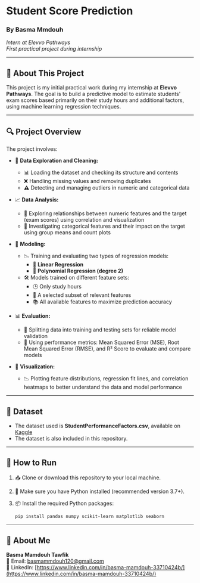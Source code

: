 # Student Score Prediction

### By Basma Mmdouh  
*Intern at Elevvo Pathways*  
*First practical project during internship*

---

## 🚀 About This Project

This project is my initial practical work during my internship at **Elevvo Pathways**. The goal is to build a predictive model to estimate students' exam scores based primarily on their study hours and additional factors, using machine learning regression techniques.

---

## 🔍 Project Overview

The project involves:

- 🧹 **Data Exploration and Cleaning:**  
  - 📊 Loading the dataset and checking its structure and contents  
  - ❌ Handling missing values and removing duplicates  
  - ⚠️ Detecting and managing outliers in numeric and categorical data  

- 📈 **Data Analysis:**  
  - 🔗 Exploring relationships between numeric features and the target (exam scores) using correlation and visualization  
  - 🧩 Investigating categorical features and their impact on the target using group means and count plots  

- 🤖 **Modeling:**  
  - 📉 Training and evaluating two types of regression models:  
    - 🔹 **Linear Regression**  
    - 🔸 **Polynomial Regression (degree 2)**  
  - 🛠 Models trained on different feature sets:  
    - 🕒 Only study hours  
    - 🎯 A selected subset of relevant features  
    - 📚 All available features to maximize prediction accuracy  

- 📊 **Evaluation:**  
  - 🧪 Splitting data into training and testing sets for reliable model validation  
  - 📏 Using performance metrics: Mean Squared Error (MSE), Root Mean Squared Error (RMSE), and R² Score to evaluate and compare models  

- 🎨 **Visualization:**  
  - 📉 Plotting feature distributions, regression fit lines, and correlation heatmaps to better understand the data and model performance  

---

## 📂 Dataset

- The dataset used is **StudentPerformanceFactors.csv**, available on [Kaggle](https://www.kaggle.com/datasets/lainguyn123/student-performance-factors)  
- The dataset is also included in this repository.

---

## 🏃 How to Run

1. 📥 Clone or download this repository to your local machine.  
2. 🐍 Make sure you have Python installed (recommended version 3.7+).  
3. 📦 Install the required Python packages:

   ```bash
   pip install pandas numpy scikit-learn matplotlib seaborn

---

## 🙋 About Me

**Basma Mamdouh Tawfik**  
📧 Email: basmammdouh120@gmail.com  
🔗 LinkedIn: [https://www.linkedin.com/in/basma-mamdouh-33710424b/](https://www.linkedin.com/in/basma-mamdouh-33710424b/)

